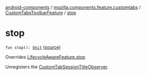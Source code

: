 [android-components](../../index.md) / [mozilla.components.feature.customtabs](../index.md) / [CustomTabsToolbarFeature](index.md) / [stop](./stop.md)

# stop

`fun stop(): `[`Unit`](https://kotlinlang.org/api/latest/jvm/stdlib/kotlin/-unit/index.html) [(source)](https://github.com/mozilla-mobile/android-components/blob/master/components/feature/customtabs/src/main/java/mozilla/components/feature/customtabs/CustomTabsToolbarFeature.kt#L76)

Overrides [LifecycleAwareFeature.stop](../../mozilla.components.support.base.feature/-lifecycle-aware-feature/stop.md)

Unregisters the [CustomTabSessionTitleObserver](../../mozilla.components.feature.customtabs.feature/-custom-tab-session-title-observer/index.md).

